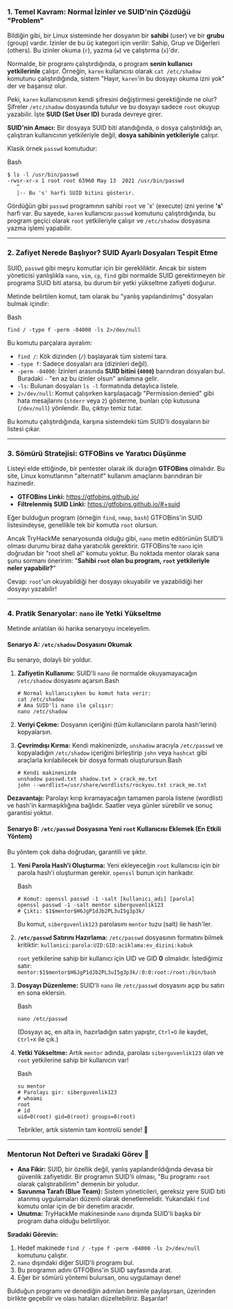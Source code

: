 ### 1\. Temel Kavram: Normal İzinler ve SUID'nin Çözdüğü "Problem"

Bildiğin gibi, bir Linux sisteminde her dosyanın bir **sahibi** (user) ve bir **grubu** (group) vardır. İzinler de bu üç kategori için verilir: Sahip, Grup ve Diğerleri (others). Bu izinler okuma (`r`), yazma (`w`) ve çalıştırma (`x`)'dır.

Normalde, bir programı çalıştırdığında, o program **senin kullanıcı yetkilerinle** çalışır. Örneğin, `karen` kullanıcısı olarak `cat /etc/shadow` komutunu çalıştırdığında, sistem "Hayır, `karen`'in bu dosyayı okuma izni yok" der ve başarısız olur.

Peki, `karen` kullanıcısının kendi şifresini değiştirmesi gerektiğinde ne olur? Şifreler `/etc/shadow` dosyasında tutulur ve bu dosyayı sadece `root` okuyup yazabilir. İşte **SUID (Set User ID)** burada devreye girer.

**SUID'nin Amacı:** Bir dosyaya SUID biti atandığında, o dosya çalıştırıldığı an, çalıştıran kullanıcının yetkileriyle değil, **dosya sahibinin yetkileriyle** çalışır.

Klasik örnek `passwd` komutudur:

Bash

```
$ ls -l /usr/bin/passwd
-rwsr-xr-x 1 root root 63960 May 13  2021 /usr/bin/passwd
   ^
   |-- Bu 's' harfi SUID bitini gösterir.
```

Gördüğün gibi `passwd` programının sahibi `root` ve 'x' (execute) izni yerine **'s'** harfi var. Bu sayede, `karen` kullanıcısı `passwd` komutunu çalıştırdığında, bu program geçici olarak `root` yetkileriyle çalışır ve `/etc/shadow` dosyasına yazma işlemi yapabilir.

* * *

### 2\. Zafiyet Nerede Başlıyor? SUID Ayarlı Dosyaları Tespit Etme

SUID, `passwd` gibi meşru komutlar için bir gerekliliktir. Ancak bir sistem yöneticisi yanlışlıkla `nano`, `vim`, `cp`, `find` gibi normalde SUID gerektirmeyen bir programa SUID biti atarsa, bu durum bir yetki yükseltme zafiyeti doğurur.

Metinde belirtilen komut, tam olarak bu "yanlış yapılandırılmış" dosyaları bulmak içindir:

Bash

```
find / -type f -perm -04000 -ls 2>/dev/null
```

Bu komutu parçalara ayıralım:

- `find /`: Kök dizinden (`/`) başlayarak tüm sistemi tara.
- `-type f`: Sadece dosyaları ara (dizinleri değil).
- `-perm -04000`: İzinleri arasında **SUID bitini (`4000`)** barındıran dosyaları bul. Buradaki `-` "en az bu izinler olsun" anlamına gelir.
- `-ls`: Bulunan dosyaları `ls -l` formatında detaylıca listele.
- `2>/dev/null`: Komut çalışırken karşılaşacağı "Permission denied" gibi hata mesajlarını (`stderr` veya `2`) gösterme, bunları çöp kutusuna (`/dev/null`) yönlendir. Bu, çıktıyı temiz tutar.

Bu komutu çalıştırdığında, karşına sistemdeki tüm SUID'li dosyaların bir listesi çıkar.

* * *

### 3\. Sömürü Stratejisi: GTFOBins ve Yaratıcı Düşünme

Listeyi elde ettiğinde, bir pentester olarak ilk durağın **GTFOBins** olmalıdır. Bu site, Linux komutlarının "alternatif" kullanım amaçlarını barındıran bir hazinedir.

- **GTFOBins Linki:** https://gtfobins.github.io/
- **Filtrelenmiş SUID Linki:** https://gtfobins.github.io/#+suid

Eğer bulduğun program (örneğin `find`, `nmap`, `bash`) GTFOBins'in SUID listesindeyse, genellikle tek bir komutla `root` olursun.

Ancak TryHackMe senaryosunda olduğu gibi, `nano` metin editörünün SUID'li olması durumu biraz daha yaratıcılık gerektirir. GTFOBins'te `nano` için doğrudan bir "root shell al" komutu yoktur. Bu noktada mentor olarak sana şunu sormanı öneririm: "**Sahibi `root` olan bu program, `root` yetkileriyle neler yapabilir?**"

Cevap: `root`'un okuyabildiği her dosyayı okuyabilir ve yazabildiği her dosyayı yazabilir!

* * *

### 4\. Pratik Senaryolar: `nano` ile Yetki Yükseltme

Metinde anlatılan iki harika senaryoyu inceleyelim.

#### Senaryo A: `/etc/shadow` Dosyasını Okumak

Bu senaryo, dolaylı bir yoldur.

1.  **Zafiyetin Kullanımı:** SUID'li `nano` ile normalde okuyamayacağın `/etc/shadow` dosyasını açarsın.Bash
    
    ```
    # Normal kullanıcıyken bu komut hata verir:
    cat /etc/shadow 
    # Ama SUID'li nano ile çalışır:
    nano /etc/shadow
    ```
    
2.  **Veriyi Çekme:** Dosyanın içeriğini (tüm kullanıcıların parola hash'lerini) kopyalarsın.
    
3.  **Çevrimdışı Kırma:** Kendi makinenizde, `unshadow` aracıyla `/etc/passwd` ve kopyaladığın `/etc/shadow` içeriğini birleştirip `john` veya `hashcat` gibi araçlarla kırılabilecek bir dosya formatı oluşturursun.Bash
    
    ```
    # Kendi makinenizde
    unshadow passwd.txt shadow.txt > crack_me.txt
    john --wordlist=/usr/share/wordlists/rockyou.txt crack_me.txt
    ```
    

**Dezavantajı:** Parolayı kırıp kıramayacağın tamamen parola listene (wordlist) ve hash'in karmaşıklığına bağlıdır. Saatler veya günler sürebilir ve sonuç garantisi yoktur.

#### Senaryo B: `/etc/passwd` Dosyasına Yeni `root` Kullanıcısı Eklemek (En Etkili Yöntem)

Bu yöntem çok daha doğrudan, garantili ve şıktır.

1.  **Yeni Parola Hash'i Oluşturma:** Yeni ekleyeceğin `root` kullanıcısı için bir parola hash'i oluşturman gerekir. `openssl` bunun için harikadır.
    
    Bash
    
    ```
    # Komut: openssl passwd -1 -salt [kullanıcı_adı] [parola]
    openssl passwd -1 -salt mentor siberguvenlik123
    # Çıktı: $1$mentor$H6JgP1dJb2PL3uI5g3p3k/
    ```
    
    Bu komut, `siberguvenlik123` parolasını `mentor` tuzu (salt) ile hash'ler.
    
2.  **`/etc/passwd` Satırını Hazırlama:** `/etc/passwd` dosyasının formatını bilmek kritiktir: `kullanici:parola:UID:GID:aciklama:ev_dizini:kabuk`
    
    `root` yetkilerine sahip bir kullanıcı için UID ve GID **0** olmalıdır. İstediğimiz satır: `mentor:$1$mentor$H6JgP1dJb2PL3uI5g3p3k/:0:0:root:/root:/bin/bash`
    
3.  **Dosyayı Düzenleme:** SUID'li `nano` ile `/etc/passwd` dosyasını açıp bu satırı en sona eklersin.
    
    Bash
    
    ```
    nano /etc/passwd
    ```
    
    (Dosyayı aç, en alta in, hazırladığın satırı yapıştır, `Ctrl+O` ile kaydet, `Ctrl+X` ile çık.)
    
4.  **Yetki Yükseltme:** Artık `mentor` adında, parolası `siberguvenlik123` olan ve `root` yetkilerine sahip bir kullanıcın var!
    
    Bash
    
    ```
    su mentor
    # Parolayı gir: siberguvenlik123
    # whoami
    root
    # id
    uid=0(root) gid=0(root) groups=0(root)
    ```
    
    Tebrikler, artık sistemin tam kontrolü sende! 🚀
    

* * *

### Mentorun Not Defteri ve Sıradaki Görev 📝

- **Ana Fikir:** SUID, bir özellik değil, yanlış yapılandırıldığında devasa bir güvenlik zafiyetidir. Bir programın SUID'li olması, "Bu programı `root` olarak çalıştırabilirim" demenin bir yoludur.
- **Savunma Tarafı (Blue Team):** Sistem yöneticileri, gereksiz yere SUID biti atanmış uygulamaları düzenli olarak denetlemelidir. Yukarıdaki `find` komutu onlar için de bir denetim aracıdır.
- **Unutma:** TryHackMe makinesinde `nano` dışında SUID'li başka bir program daha olduğu belirtiliyor.

**Sıradaki Görevin:**

1.  Hedef makinede `find / -type f -perm -04000 -ls 2>/dev/null` komutunu çalıştır.
2.  `nano` dışındaki diğer SUID'li programı bul.
3.  Bu programın adını GTFOBins'in SUID sayfasında arat.
4.  Eğer bir sömürü yöntemi bulursan, onu uygulamayı dene!

Bulduğun programı ve denediğin adımları benimle paylaşırsan, üzerinden birlikte geçebilir ve olası hataları düzeltebiliriz. Başarılar!